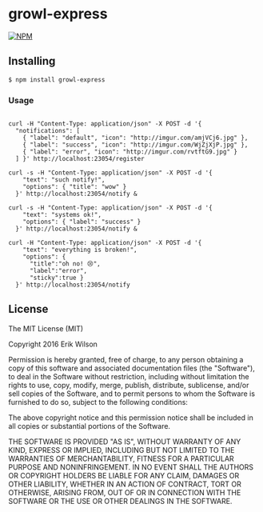 # growl-express

[![NPM](https://nodei.co/npm/growl-express.svg?style=flat)](https://npmjs.org/package/growl-express)

## Installing

```bash
$ npm install growl-express
```

### Usage

```shell-script

curl -H "Content-Type: application/json" -X POST -d '{
  "notifications": [
    { "label": "default", "icon": "http://imgur.com/amjVCj6.jpg" },
    { "label": "success", "icon": "http://imgur.com/WjZjXjP.jpg" },
    { "label": "error", "icon": "http://imgur.com/rvtftG9.jpg" }
  ] }' http://localhost:23054/register

curl -s -H "Content-Type: application/json" -X POST -d '{
    "text": "such notify!",
    "options": { "title": "wow" }
  }' http://localhost:23054/notify &

curl -s -H "Content-Type: application/json" -X POST -d '{
    "text": "systems ok!",
    "options": { "label": "success" }
  }' http://localhost:23054/notify &

curl -H "Content-Type: application/json" -X POST -d '{
    "text": "everything is broken!",
    "options": {
      "title":"oh no! 😢",
      "label":"error",
      "sticky":true }
  }' http://localhost:23054/notify

```

## License

The MIT License (MIT)

Copyright 2016 Erik Wilson

Permission is hereby granted, free of charge, to any person obtaining a copy
of this software and associated documentation files (the "Software"), to deal
in the Software without restriction, including without limitation the rights
to use, copy, modify, merge, publish, distribute, sublicense, and/or sell
copies of the Software, and to permit persons to whom the Software is
furnished to do so, subject to the following conditions:

The above copyright notice and this permission notice shall be included in
all copies or substantial portions of the Software.

THE SOFTWARE IS PROVIDED "AS IS", WITHOUT WARRANTY OF ANY KIND, EXPRESS OR
IMPLIED, INCLUDING BUT NOT LIMITED TO THE WARRANTIES OF MERCHANTABILITY,
FITNESS FOR A PARTICULAR PURPOSE AND NONINFRINGEMENT. IN NO EVENT SHALL THE
AUTHORS OR COPYRIGHT HOLDERS BE LIABLE FOR ANY CLAIM, DAMAGES OR OTHER
LIABILITY, WHETHER IN AN ACTION OF CONTRACT, TORT OR OTHERWISE, ARISING FROM,
OUT OF OR IN CONNECTION WITH THE SOFTWARE OR THE USE OR OTHER DEALINGS IN
THE SOFTWARE.
